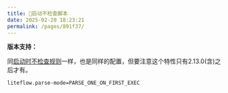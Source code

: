 ```yaml
---
title: 🥨启动不检查脚本
date: 2025-02-20 18:23:21
permalink: /pages/891f37/
---
```


**版本支持：**<Badge text="v2.13.0+" vertical="middle"/>

同[启动时不检查规则](/pages/891f36/)一样，也是同样的配置，但要注意这个特性只有2.13.0(含)之后才有。

```properties
liteflow.parse-mode=PARSE_ONE_ON_FIRST_EXEC
```




